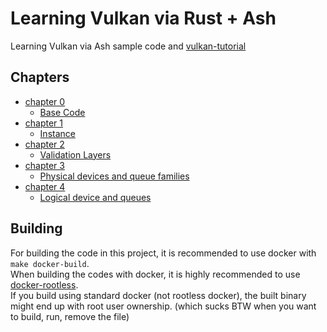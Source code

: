 # Learning Vulkan via Rust + Ash

Learning Vulkan via Ash sample code and [vulkan-tutorial](https://vulkan-tutorial.com/Introduction)

## Chapters
- [chapter 0](https://github.com/bonohub13/learning_vulkan/tree/chapter_0)
    - [Base Code](https://vulkan-tutorial.com/Drawing_a_triangle/Setup/Base_code)
- [chapter 1](https://github.com/bonohub13/learning_vulkan/tree/chapter_1)
    - [Instance](https://vulkan-tutorial.com/Drawing_a_triangle/Setup/Instance)
- [chapter 2](https://github.com/bonohub13/learning_vulkan/tree/chapter_2)
    - [Validation Layers](https://vulkan-tutorial.com/Drawing_a_triangle/Setup/Validation_layers)
- [chapter 3](https://github.com/bonohub13/learning_vulkan/tree/chapter_3)
    - [Physical devices and queue families](https://vulkan-tutorial.com/Drawing_a_triangle/Setup/Physical_devices_and_queue_families)
- [chapter 4](https://github.com/bonohub13/learning_vulkan/tree/chapter_4)
    - [Logical device and queues](https://vulkan-tutorial.com/Drawing_a_triangle/Setup/Logical_device_and_queues)

## Building
For building the code in this project, it is recommended to use docker with `make docker-build`. \
When building the codes with docker, it is highly recommended to use [docker-rootless](https://docs.docker.com/engine/security/rootless/). \
If you build using standard docker (not rootless docker), the built binary might end up
with root user ownership. (which sucks BTW when you want to build, run, remove the file)
